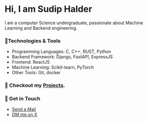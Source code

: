 # Hi,  I am Sudip Halder

I am a computer Science undergraduate, passionate about Machine Learning and Backend engineering.

### 🔨Technologies & Tools

- Programming Languages: C, C++, RUST, Python
- Backend Framework: Django, FastAPI, ExpressJS
- Frontend: ReactJS
- Machine Learning: Scikit-learn, PyTorch
- Other Tools: Git, docker

### 🚀 Checkout my [Projects](https://sudip.me/projects).

### 💬 Get in Touch
-  [Send a Mail](https://sudip.me/mail)
-  [DM me on X](https://x.com/sudiphl)



